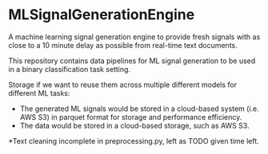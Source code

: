 # MLSignalGenerationEngine
A machine learning signal generation engine to provide fresh signals with as close to a 10 minute delay as possible from
 real-time text documents.
 
 This repository contains data pipelines for ML signal generation to be used in a binary classification task setting.
 
 Storage if we want to reuse them across multiple different models for different ML tasks:
 - The generated ML signals would be stored in a cloud-based system (i.e. AWS S3) in parquet format for storage and 
 performance efficiency.
 - The data would be stored in a cloud-based storage, such as AWS S3.
 
*Text cleaning incomplete in preprocessing.py, left as TODO given time left. 
